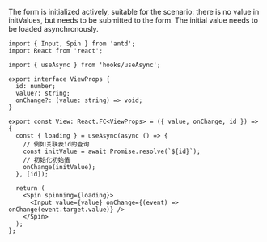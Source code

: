 The form is initialized actively, suitable for the scenario: there is no value in initValues, but needs to be submitted to the form. The initial value needs to be loaded asynchronously.
```tsx
import { Input, Spin } from 'antd';
import React from 'react';

import { useAsync } from 'hooks/useAsync';

export interface ViewProps {
  id: number;
  value?: string;
  onChange?: (value: string) => void;
}

export const View: React.FC<ViewProps> = ({ value, onChange, id }) => {
  const { loading } = useAsync(async () => {
    // 例如关联表id的查询
    const initValue = await Promise.resolve(`${id}`);
    // 初始化初始值
    onChange(initValue);
  }, [id]);

  return (
    <Spin spinning={loading}>
      <Input value={value} onChange={(event) => onChange(event.target.value)} />
    </Spin>
  );
};
```